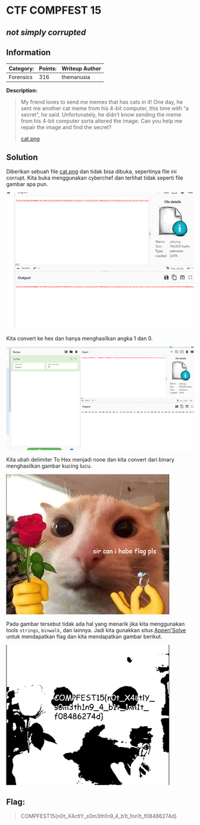 # __CTF COMPFEST 15__ 
## _not simply corrupted_

## Information
**Category:** | **Points:** | **Writeup Author**
--- | --- | ---
Forensics | 316 | themanusia

**Description:** 

> My friend loves to send me memes that has cats in it! One day, he sent me another cat meme from his 4-bit computer, this time with “a secret”, he said. Unfortunately, he didn’t know sending the meme from his 4-bit computer sorta altered the image. Can you help me repair the image and find the secret?
>
> [cat.png](cat.png)

## Solution
Diberikan sebuah file [cat.png](cat.png) dan tidak bisa dibuka, sepertinya file ini corrupt. Kita buka menggunakan cyberchef dan terlihat tidak seperti file gambar apa pun.

![img1](img1.png)

Kita convert ke hex dan hanya menghasilkan angka 1 dan 0.

![img2](img2.png)

Kita ubah delimiter To Hex menjadi none dan kita convert dari binary menghasilkan gambar kucing lucu.

![download](download.png)

Pada gambar tersebut tidak ada hal yang menarik jika kita menggunakan tools `strings`, `binwalk`, dan lainnya. Jadi kita gunakkan situs [Apperi'Solve](https://www.aperisolve.com/) untuk mendapatkan flag dan kita mendapatkan gambar berikut.

![image_r_1](image_r_1.png)

## Flag:
> COMPFEST15{n0t_X4ctlY_s0m3th1n9_4_b1t_1nn1t_f08486274d}